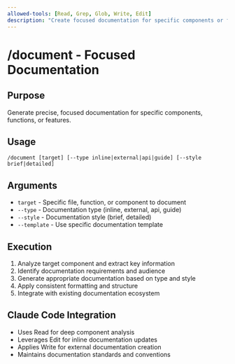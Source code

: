 ```yaml
---
allowed-tools: [Read, Grep, Glob, Write, Edit]
description: "Create focused documentation for specific components or features"
---
```


# /document - Focused Documentation

## Purpose
Generate precise, focused documentation for specific components, functions, or features.

## Usage
```
/document [target] [--type inline|external|api|guide] [--style brief|detailed]
```

## Arguments
- `target` - Specific file, function, or component to document
- `--type` - Documentation type (inline, external, api, guide)
- `--style` - Documentation style (brief, detailed)
- `--template` - Use specific documentation template

## Execution
1. Analyze target component and extract key information
2. Identify documentation requirements and audience
3. Generate appropriate documentation based on type and style
4. Apply consistent formatting and structure
5. Integrate with existing documentation ecosystem

## Claude Code Integration
- Uses Read for deep component analysis
- Leverages Edit for inline documentation updates
- Applies Write for external documentation creation
- Maintains documentation standards and conventions